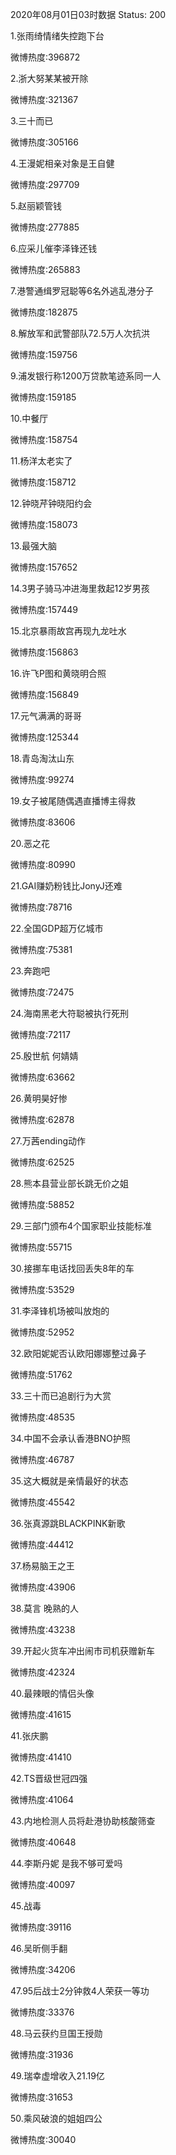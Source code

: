 2020年08月01日03时数据
Status: 200

1.张雨绮情绪失控跑下台

微博热度:396872

2.浙大努某某被开除

微博热度:321367

3.三十而已

微博热度:305166

4.王漫妮相亲对象是王自健

微博热度:297709

5.赵丽颖管钱

微博热度:277885

6.应采儿催李泽锋还钱

微博热度:265883

7.港警通缉罗冠聪等6名外逃乱港分子

微博热度:182875

8.解放军和武警部队72.5万人次抗洪

微博热度:159756

9.浦发银行称1200万贷款笔迹系同一人

微博热度:159185

10.中餐厅

微博热度:158754

11.杨洋太老实了

微博热度:158712

12.钟晓芹钟晓阳约会

微博热度:158073

13.最强大脑

微博热度:157652

14.3男子骑马冲进海里救起12岁男孩

微博热度:157449

15.北京暴雨故宫再现九龙吐水

微博热度:156863

16.许飞P图和黄晓明合照

微博热度:156849

17.元气满满的哥哥

微博热度:125344

18.青岛淘汰山东

微博热度:99274

19.女子被尾随偶遇直播博主得救

微博热度:83606

20.恶之花

微博热度:80990

21.GAI赚奶粉钱比JonyJ还难

微博热度:78716

22.全国GDP超万亿城市

微博热度:75381

23.奔跑吧

微博热度:72475

24.海南黑老大符聪被执行死刑

微博热度:72117

25.殷世航 何婧婧

微博热度:63662

26.黄明昊好惨

微博热度:62878

27.万茜ending动作

微博热度:62525

28.熊本县营业部长跳无价之姐

微博热度:58852

29.三部门颁布4个国家职业技能标准

微博热度:55715

30.接挪车电话找回丢失8年的车

微博热度:53529

31.李泽锋机场被叫放炮的

微博热度:52952

32.欧阳妮妮否认欧阳娜娜整过鼻子

微博热度:51762

33.三十而已追剧行为大赏

微博热度:48535

34.中国不会承认香港BNO护照

微博热度:46787

35.这大概就是亲情最好的状态

微博热度:45542

36.张真源跳BLACKPINK新歌

微博热度:44412

37.杨易脑王之王

微博热度:43906

38.莫言 晚熟的人

微博热度:43238

39.开起火货车冲出闹市司机获赠新车

微博热度:42324

40.最辣眼的情侣头像

微博热度:41615

41.张庆鹏

微博热度:41410

42.TS晋级世冠四强

微博热度:41064

43.内地检测人员将赴港协助核酸筛查

微博热度:40648

44.李斯丹妮 是我不够可爱吗

微博热度:40097

45.战毒

微博热度:39116

46.吴昕侧手翻

微博热度:34206

47.95后战士2分钟救4人荣获一等功

微博热度:33376

48.马云获约旦国王授勋

微博热度:31936

49.瑞幸虚增收入21.19亿

微博热度:31653

50.乘风破浪的姐姐四公

微博热度:30040

